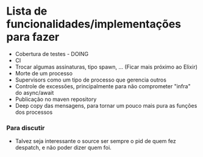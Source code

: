 # Lista de funcionalidades/implementações para fazer

- Cobertura de testes - DOING
- CI
- Trocar algumas assinaturas, tipo spawn, ... (Ficar mais próximo ao Elixir)
- Morte de um processo
- Supervisors como um tipo de processo que gerencia outros
- Controle de excessões, principalmente para não comprometer "infra" do async/await
- Publicação no maven repository
- Deep copy das mensagens, para tornar um pouco mais pura as funções dos processos

### Para discutir

- Talvez seja interessante o source ser sempre o pid de quem fez despatch, e não poder dizer quem foi.
